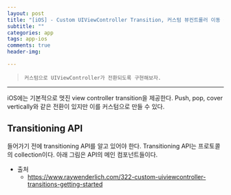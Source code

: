 ```yaml
---  
layout: post  
title: "[iOS] - Custom UIViewController Transition, 커스텀 뷰컨트롤러 이동 구현하기"  
subtitle: ""  
categories: app
tags: app-ios
comments: true  
header-img: 

---  
```

  
> `커스텀으로 UIViewController가 전환되도록 구현해보자.`  

---

iOS에는 기본적으로 멋진 view controller transition을 제공한다. Push, pop, cover vertically와 같은 전환이 있지만 이를 커스텀으로 만들 수 있다.

## Transitioning API

들어가기 전에 transitioning API를 알고 있어야 한다. Transitioning API는 프로토콜의 collection이다. 아래 그림은
API의 메인 컴포넌트들이다.




* 출처
  * https://www.raywenderlich.com/322-custom-uiviewcontroller-transitions-getting-started
  
